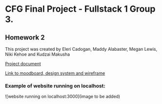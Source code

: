 # CFG Final Project - Fullstack 1 Group 3.
## Homework 2

This project was created by Eleri Cadogan, Maddy Alabaster, Megan Lewis, Niki Kehoe and Kudzai Makusha

[Project document]( https://docs.google.com/document/d/1lfmnlSJt2-SEuxsHOi33-WHolVXIVuPxwi_PwdMfdYI/edit?usp=sharing)

[Link to moodboard, design system and wireframe](https://www.figma.com/file/lZyM1saI5VZifNJMCQC0RK/CFG-GROUP-HOMEWORK?type=design&node-id=2%3A2074&mode=design&t=M9QGTm7yeaUGYEk2-1)

### Example of website running on localhost:

![website running on localhost:3000](image to be added)

